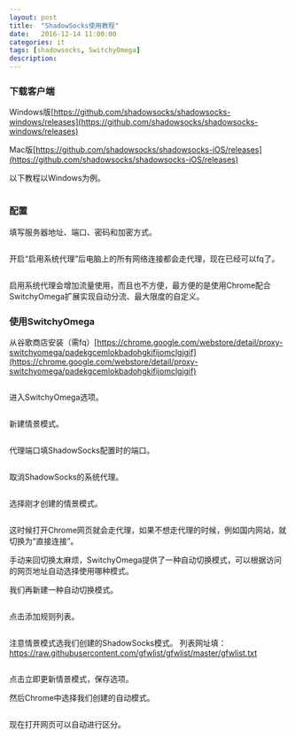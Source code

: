 ```yaml
---
layout: post
title:  "ShadowSocks使用教程"
date:   2016-12-14 11:00:00
categories: it
tags: [shadowsocks, SwitchyOmega]
description: 
---
```


<!--more-->

### 下载客户端

Windows版[https://github.com/shadowsocks/shadowsocks-windows/releases](https://github.com/shadowsocks/shadowsocks-windows/releases)

Mac版[https://github.com/shadowsocks/shadowsocks-iOS/releases](https://github.com/shadowsocks/shadowsocks-iOS/releases)

以下教程以Windows为例。

<div style="text-align: center;">
<img class="onerow-imgfix" src="/r/ss/ss1.jpg" border="0" alt=""/>
</div>

### 配置

填写服务器地址、端口、密码和加密方式。

<div style="text-align: center;">
<img class="onerow-imgfix" src="/r/ss/ss2.jpg" border="0" alt=""/>
</div>

开启“启用系统代理”后电脑上的所有网络连接都会走代理，现在已经可以fq了。

<div style="text-align: center;">
<img class="onerow-imgfix" src="/r/ss/ss3.jpg" border="0" alt=""/>
</div>

启用系统代理会增加流量使用，而且也不方便，最方便的是使用Chrome配合SwitchyOmega扩展实现自动分流、最大限度的自定义。

### 使用SwitchyOmega

从谷歌商店安装（需fq）[https://chrome.google.com/webstore/detail/proxy-switchyomega/padekgcemlokbadohgkifijomclgjgif](https://chrome.google.com/webstore/detail/proxy-switchyomega/padekgcemlokbadohgkifijomclgjgif)

<div style="text-align: center;">
<img class="onerow-imgfix" src="/r/ss/ss4.jpg" border="0" alt=""/>
</div>

进入SwitchyOmega选项。

<div style="text-align: center;">
<img class="onerow-imgfix" src="/r/ss/ss5.jpg" border="0" alt=""/>
</div>

新建情景模式。

<div style="text-align: center;">
<img class="onerow-imgfix" src="/r/ss/ss6.jpg" border="0" alt=""/>
</div>

<div style="text-align: center;">
<img class="onerow-imgfix" src="/r/ss/ss7.jpg" border="0" alt=""/>
</div>

<div style="text-align: center;">
<img class="onerow-imgfix" src="/r/ss/ss8.jpg" border="0" alt=""/>
</div>

代理端口填ShadowSocks配置时的端口。

<div style="text-align: center;">
<img class="onerow-imgfix" src="/r/ss/ss9.jpg" border="0" alt=""/>
</div>

取消ShadowSocks的系统代理。

<div style="text-align: center;">
<img class="onerow-imgfix" src="/r/ss/ss10.jpg" border="0" alt=""/>
</div>

选择刚才创建的情景模式。

<div style="text-align: center;">
<img class="onerow-imgfix" src="/r/ss/ss11.jpg" border="0" alt=""/>
</div>

这时候打开Chrome网页就会走代理，如果不想走代理的时候，例如国内网站，就切换为“直接连接”。

手动来回切换太麻烦，SwitchyOmega提供了一种自动切换模式，可以根据访问的网页地址自动选择使用哪种模式。

我们再新建一种自动切换模式。

<div style="text-align: center;">
<img class="onerow-imgfix" src="/r/ss/ss12.jpg" border="0" alt=""/>
</div>

点击添加规则列表。

<div style="text-align: center;">
<img class="onerow-imgfix" src="/r/ss/ss13.jpg" border="0" alt=""/>
</div>

注意情景模式选我们创建的ShadowSocks模式。
列表网址填：https://raw.githubusercontent.com/gfwlist/gfwlist/master/gfwlist.txt

<div style="text-align: center;">
<img class="onerow-imgfix" src="/r/ss/ss14.jpg" border="0" alt=""/>
</div>

点击立即更新情景模式，保存选项。

然后Chrome中选择我们创建的自动模式。

<div style="text-align: center;">
<img class="onerow-imgfix" src="/r/ss/ss15.jpg" border="0" alt=""/>
</div>

现在打开网页可以自动进行区分。

<div style="text-align: center;">
<img class="onerow-imgfix" src="/r/ss/ss16.jpg" border="0" alt=""/>
</div>
